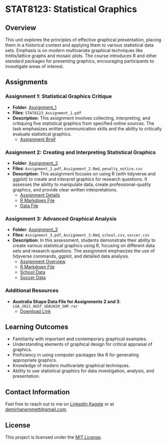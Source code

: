 # STAT8123: Statistical Graphics

## Overview
This unit explores the principles of effective graphical presentation, placing them in a historical context and applying them to various statistical data sets. Emphasis is on modern multivariate graphical techniques like trellis/lattice graphs and mosaic plots. The course introduces R and other standard packages for presenting graphics, encouraging participants to investigate areas of interest.

## Assignments

### Assignment 1: Statistical Graphics Critique
- **Folder**: [Assignment_1](./Assignment_1)
- **Files**: `STAT8123_Assignment_1.pdf`
- **Description**: This assignment involves collecting, interpreting, and critiquing five statistical graphics from specified online sources. The task emphasizes written communication skills and the ability to critically evaluate statistical graphics.
  - [Assignment Brief](./Assignment_1/STAT8123_Assignment_1.pdf)

### Assignment 2: Creating and Interpreting Statistical Graphics
- **Folder**: [Assignment_2](./Assignment_2)
- **Files**: `Assignment_2.pdf`, `Assignment_2.Rmd`, `penalty_notice.csv`
- **Description**: This assignment focuses on using R (with tidyverse and ggplot) to create and interpret graphics for research questions. It assesses the ability to manipulate data, create professional-quality graphics, and provide clear written interpretations.
  - [Assignment Details](./Assignment_2/Assignment_2.pdf)
  - [R Markdown File](./Assignment_2/Assignment_2.Rmd)
  - [Data File](./Assignment_2/penalty_notice.csv)

### Assignment 3: Advanced Graphical Analysis
- **Folder**: [Assignment_3](./Assignment_3)
- **Files**: `Assignment_3.pdf`, `Assignment_3.Rmd`, `school.csv`, `soccer.csv`
- **Description**: In this assessment, students demonstrate their ability to create various statistical graphics using R, focusing on different data sets and research questions. The assignment emphasizes the use of tidyverse commands, ggplot, and detailed data analysis.
  - [Assignment Overview](./Assignment_3/Assignment_3.pdf)
  - [R Markdown File](./Assignment_3/Assignment_3.Rmd)
  - [School Data](./Assignment_3/school.csv)
  - [Soccer Data](./Assignment_3/soccer.csv)

### Additional Resources
- **Australia Shape Data File for Assignments 2 and 3**: `LGA_2021_AUST_GDA2020_SHP.rar` 
  - [Download Link](./Assignment_2/LGA_2021_AUST_GDA2020_SHP.rar)

## Learning Outcomes
- Familiarity with important and contemporary graphical examples.
- Understanding elements of graphical design for critical appraisal of graphics.
- Proficiency in using computer packages like R for generating appropriate graphics.
- Knowledge of modern multivariate graphical techniques.
- Ability to use statistical graphics for data investigation, analysis, and presentation.

## Contact Information
Feel free to reach out to me on [LinkedIn](https://www.linkedin.com/in/demirhanemmett/),[Kaggle](https://www.kaggle.com/emmettdemirhan/) or at [demirhanemmett@gmail.com](mailto:demirhanemmett@gmail.com).

## License
This project is licensed under the [MIT License](./LICENSE).
